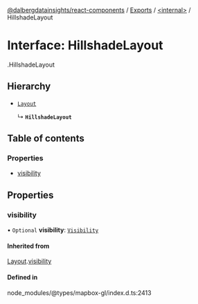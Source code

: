 [@dalbergdatainsights/react-components](../README.md) / [Exports](../modules.md) / [<internal\>](../modules/internal_.md) / HillshadeLayout

# Interface: HillshadeLayout

[<internal>](../modules/internal_.md).HillshadeLayout

## Hierarchy

- [`Layout`](internal_.Layout.md)

  ↳ **`HillshadeLayout`**

## Table of contents

### Properties

- [visibility](internal_.HillshadeLayout.md#visibility)

## Properties

### visibility

• `Optional` **visibility**: [`Visibility`](../modules/internal_.md#visibility-1)

#### Inherited from

[Layout](internal_.Layout.md).[visibility](internal_.Layout.md#visibility)

#### Defined in

node_modules/@types/mapbox-gl/index.d.ts:2413
